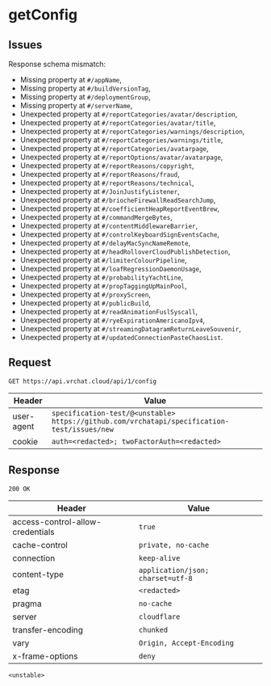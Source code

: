 # getConfig

## Issues
Response schema mismatch:
* Missing property at ``#/appName``,
* Missing property at ``#/buildVersionTag``,
* Missing property at ``#/deploymentGroup``,
* Missing property at ``#/serverName``,
* Unexpected property at ``#/reportCategories/avatar/description``,
* Unexpected property at ``#/reportCategories/avatar/title``,
* Unexpected property at ``#/reportCategories/warnings/description``,
* Unexpected property at ``#/reportCategories/warnings/title``,
* Unexpected property at ``#/reportCategories/avatarpage``,
* Unexpected property at ``#/reportOptions/avatar/avatarpage``,
* Unexpected property at ``#/reportReasons/copyright``,
* Unexpected property at ``#/reportReasons/fraud``,
* Unexpected property at ``#/reportReasons/technical``,
* Unexpected property at ``#/JoinJustifyListener``,
* Unexpected property at ``#/briocheFirewallReadSearchJump``,
* Unexpected property at ``#/coefficientHeapReportEventBrew``,
* Unexpected property at ``#/commandMergeBytes``,
* Unexpected property at ``#/contentMiddlewareBarrier``,
* Unexpected property at ``#/controlKeyboardSignEventsCache``,
* Unexpected property at ``#/delayMacSyncNameRemote``,
* Unexpected property at ``#/headRolloverCloudPublishDetection``,
* Unexpected property at ``#/limiterColourPipeline``,
* Unexpected property at ``#/loafRegressionDaemonUsage``,
* Unexpected property at ``#/probabilityYachtLine``,
* Unexpected property at ``#/propTaggingUpMainPool``,
* Unexpected property at ``#/proxyScreen``,
* Unexpected property at ``#/publicBuild``,
* Unexpected property at ``#/readAnimationFuslSyscall``,
* Unexpected property at ``#/ryeExpirationAmericanoIpv4``,
* Unexpected property at ``#/streamingDatagramReturnLeaveSouvenir``,
* Unexpected property at ``#/updatedConnectionPasteChaosList``.
## Request
`GET https://api.vrchat.cloud/api/1/config`

| Header | Value |
| ------ | ----- |
| user-agent | `specification-test/@<unstable> https://github.com/vrchatapi/specification-test/issues/new` |
| cookie | `auth=<redacted>; twoFactorAuth=<redacted>` |


## Response
`200 OK`

| Header | Value |
| ------ | ----- |
| access-control-allow-credentials | `true` |
| cache-control | `private, no-cache` |
| connection | `keep-alive` |
| content-type | `application/json; charset=utf-8` |
| etag | `<redacted>` |
| pragma | `no-cache` |
| server | `cloudflare` |
| transfer-encoding | `chunked` |
| vary | `Origin, Accept-Encoding` |
| x-frame-options | `deny` |

```jsonc
<unstable>
```
